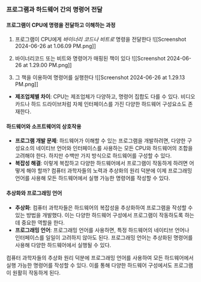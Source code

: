 ### 프로그램과 하드웨어 간의 명령어 전달

#### 프로그램이 CPU에 명령을 전달하고 이해하는 과정
1. 프로그램이 CPU에게 *바이너리 코드나 비트로* 명령을 전달한다
   ![[Screenshot 2024-06-26 at 1.06.09 PM.png]]

2. 바이너리코드 또는 비트와 명령어가 매핑된 책이 있다
   ![[Screenshot 2024-06-26 at 1.29.00 PM.png]]


3. 그 책을 이용하여 명령어를 실행한다
   ![[Screenshot 2024-06-26 at 1.29.13 PM.png]]
- **제조업체별 차이**: CPU는 제조업체가 다양하고, 명령어 집합도 다를 수 있다. 비디오카드나 하드 드라이브처럼 자체 인터페이스를 가진 다양한 하드웨어 구성요소도 존재한다.

#### 하드웨어와 소프트웨어의 상호작용
- **프로그램 개발 문제**: 하드웨어가 이해할 수 있는 프로그램을 개발하려면, 다양한 구성요소의 네이티브 언어와 인터페이스를 사용하는 모든 CPU와 하드웨어의 조합을 고려해야 한다. 하지만 수백만 가지 방식으로 하드웨어를 구성할 수 있다.
- **복잡성 해결**: 이렇게 복잡하고 다양한 하드웨어에서 프로그램이 작동하게 하려면 어떻게 해야 할까? 컴퓨터 과학자들의 노력과 추상화의 원리 덕분에 이제 프로그래밍 언어를 사용해 모든 하드웨어에서 실행 가능한 명령어를 작성할 수 있다.

#### 추상화와 프로그래밍 언어
- **추상화**: 컴퓨터 과학자들은 하드웨어의 복잡성을 추상화하여 프로그램을 작성할 수 있는 방법을 개발했다. 이는 다양한 하드웨어 구성에서 프로그램이 작동하도록 하는 데 중요한 역할을 한다.
- **프로그래밍 언어**: 프로그래밍 언어를 사용하면, 특정 하드웨어의 네이티브 언어나 인터페이스를 일일이 고려하지 않아도 된다. 프로그래밍 언어는 추상화된 명령어를 사용해 다양한 하드웨어에서 실행될 수 있다.

컴퓨터 과학자들의 추상화 원리 덕분에 프로그래밍 언어를 사용하여 모든 하드웨어에서 실행 가능한 명령어를 작성할 수 있다. 이를 통해 다양한 하드웨어 구성에서도 프로그램이 원활히 작동하게 된다.